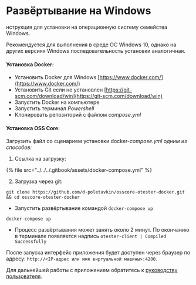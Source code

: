 # Развёртывание на Windows

нструкция для установки на операционную систему семейства Windows.

Рекомендуется для выполнения в среде ОС Windows 10, однако на других версиях Windows последовательность установки аналогичная.

#### **Установка Docker:**

* Установить Docker для Windows [https://www.docker.com/](https://www.docker.com/)
* Установить Git если не установлен [https://git-scm.com/download/win](https://git-scm.com/download/win)
* Запустить Docker на компьютере
* Запустить терминал _Powershell_
* Клонировать репозиторий с файлом _compose.yml_

#### **Установка OSS Core:**

Загрузить файл со сценарием установки docker-_compose.yml одним из способов:_

1. Ссылка на загрузку:

{% file src="../../../.gitbook/assets/docker-compose.yml" %}

2. Загрузка через git:

```
git clone https://github.com/d-poletavkin/osscore-otester-docker.git && cd osscore-otester-docker
```

* Запустить развёртывание командой `docker-compose up`

```
docker-compose up
```

* Процесс развёртывания может занять около 2 минут. По окончанию в терминале появляется надпись `otester-client | Compiled Successfully`

После запуска интерфейс приложения будет доступен через браузер по адресу: `http://<IP-адрес или имя виртуальной машины>:4200`.

Для дальнейшей работы с приложением обратитесь к [руководству пользователя](../user-guide.md).
